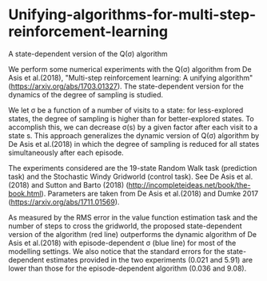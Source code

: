 # Unifying-algorithms-for-multi-step-reinforcement-learning
A state-dependent version of the Q(&sigma;) algorithm

We perform some numerical experiments with the Q(&sigma;) algorithm from De Asis et al.(2018), "Multi-step reinforcement learning: A unifying
algorithm" (https://arxiv.org/abs/1703.01327). The state-dependent version for the dynamics of the degree of sampling is studied. 

We let &sigma; be a function of a number of visits to a state: for less-explored states, the degree of sampling is higher than for better-explored states. To accomplish this, we can decrease &sigma;(s) by a given factor after each visit to a state s. This approach generalizes the dynamic version of Q(&sigma;) algorithm by De Asis et al.(2018) in which the degree of sampling is reduced for all states simultaneously after each episode.

The experiments considered are the 19-state Random Walk task (prediction task) and the Stochastic Windy Gridworld (control task). See De Asis et al.(2018) and Sutton and Barto (2018) (http://incompleteideas.net/book/the-book.html). Parameters are taken from De Asis et al.(2018) and Dumke 2017 (https://arxiv.org/abs/1711.01569).

As measured by the RMS error in the value function estimation task and the number of steps to cross the gridworld, the proposed state-dependent version of the algorithm (red line) outperforms the dynamic algorithm of De Asis et al.(2018) with episode-dependent &sigma; (blue line) for most of the modelling settings. We also notice that the standard errors for the state-dependent estimates provided in the two experiments (0.021 and 5.91) are lower than those for the episode-dependent algorithm (0.036 and 9.08).
